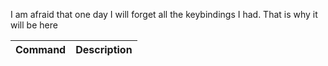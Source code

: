 I am afraid that one day I will forget all the keybindings I had. That is why it will be here

| Command | Description |
| ------- | ----------- |
